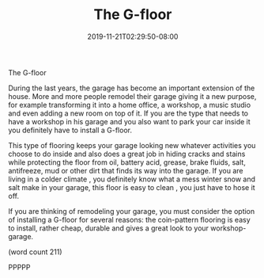 ﻿---
title: "The G-floor"
date: 2019-11-21T02:29:50-08:00
description: "Garage Remodeling Tips for Web Success"
featured_image: "/images/Garage Remodeling.jpg"
tags: ["Garage Remodeling"]
---

The G-floor


During the last years, the garage has become an important 
extension of the house. More and more people remodel their 
garage giving it a new purpose, for example transforming it into a 
home office, a workshop, a music studio and even adding a new 
room on top of it. If you are the type that needs to have a workshop 
in his garage and you also want to park your car inside it you 
definitely have to install a G-floor.

This type of flooring keeps your garage looking new whatever 
activities you choose to do inside and also does a great job in 
hiding cracks and stains while protecting the floor from oil, battery 
acid, grease, brake fluids, salt, antifreeze, mud or other dirt that 
finds its way into the garage. If you are living in a colder climate 
, you definitely know what a mess winter snow and salt 
make in your garage, this floor is easy to clean , you just have to 
hose it off.

If you are thinking of remodeling your garage, you must consider the 
option of installing a G-floor for several reasons: the coin-pattern 
flooring is easy to install, rather cheap, durable and gives a great 
look to your workshop-garage. 

(word count 211)

PPPPP

